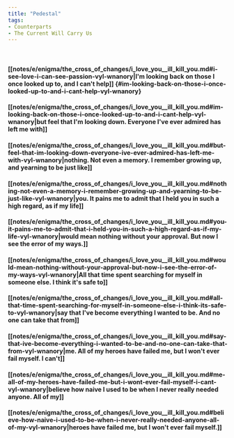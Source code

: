 ```yaml
---
title: "Pedestal"
tags:
- Counterparts
- The Current Will Carry Us
---
```

&nbsp;
#### [[notes/e/enigma/the_cross_of_changes/i_love_you__ill_kill_you.md#i-see-love-i-can-see-passion-vyl-wnanory|I'm looking back on those I once looked up to, and I can't help]] {#im-looking-back-on-those-i-once-looked-up-to-and-i-cant-help-vyl-wnanory}
#### [[notes/e/enigma/the_cross_of_changes/i_love_you__ill_kill_you.md#im-looking-back-on-those-i-once-looked-up-to-and-i-cant-help-vyl-wnanory|but feel that I'm looking down. Everyone I've ever admired has left me with]]
#### [[notes/e/enigma/the_cross_of_changes/i_love_you__ill_kill_you.md#but-feel-that-im-looking-down-everyone-ive-ever-admired-has-left-me-with-vyl-wnanory|nothing. Not even a memory. I remember growing up, and yearning to be just like]]
#### [[notes/e/enigma/the_cross_of_changes/i_love_you__ill_kill_you.md#nothing-not-even-a-memory-i-remember-growing-up-and-yearning-to-be-just-like-vyl-wnanory|you. It pains me to admit that I held you in such a high regard, as if my life]]
#### [[notes/e/enigma/the_cross_of_changes/i_love_you__ill_kill_you.md#you-it-pains-me-to-admit-that-i-held-you-in-such-a-high-regard-as-if-my-life-vyl-wnanory|would mean nothing without your approval. But now I see the error of my ways.]]
#### [[notes/e/enigma/the_cross_of_changes/i_love_you__ill_kill_you.md#would-mean-nothing-without-your-approval-but-now-i-see-the-error-of-my-ways-vyl-wnanory|All that time spent searching for myself in someone else. I think it's safe to]]
#### [[notes/e/enigma/the_cross_of_changes/i_love_you__ill_kill_you.md#all-that-time-spent-searching-for-myself-in-someone-else-i-think-its-safe-to-vyl-wnanory|say that I've become everything I wanted to be. And no one can take that from]]
#### [[notes/e/enigma/the_cross_of_changes/i_love_you__ill_kill_you.md#say-that-ive-become-everything-i-wanted-to-be-and-no-one-can-take-that-from-vyl-wnanory|me. All of my heroes have failed me, but I won't ever fail myself. I can't]]
#### [[notes/e/enigma/the_cross_of_changes/i_love_you__ill_kill_you.md#me-all-of-my-heroes-have-failed-me-but-i-wont-ever-fail-myself-i-cant-vyl-wnanory|believe how naive I used to be when I never really needed anyone. All of my]]
#### [[notes/e/enigma/the_cross_of_changes/i_love_you__ill_kill_you.md#believe-how-naive-i-used-to-be-when-i-never-really-needed-anyone-all-of-my-vyl-wnanory|heroes have failed me, but I won't ever fail myself.]]

